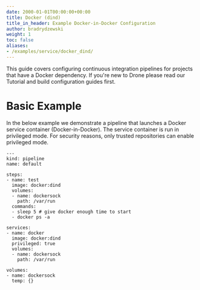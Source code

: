```yaml
---
date: 2000-01-01T00:00:00+00:00
title: Docker (dind)
title_in_header: Example Docker-in-Docker Configuration
author: bradrydzewski
weight: 1
toc: false
aliases:
- /examples/service/docker_dind/
---
```


This guide covers configuring continuous integration pipelines for projects that have a Docker dependency. If you're new to Drone please read our Tutorial and build configuration guides first.

# Basic Example

In the below example we demonstrate a pipeline that launches a Docker service container (Docker-in-Docker). The service container is run in privileged mode. For security reasons, only trusted repositories can enable privileged mode.

```
---
kind: pipeline
name: default

steps:
- name: test
  image: docker:dind
  volumes:
  - name: dockersock
    path: /var/run
  commands:
  - sleep 5 # give docker enough time to start
  - docker ps -a

services:
- name: docker
  image: docker:dind
  privileged: true
  volumes:
  - name: dockersock
    path: /var/run

volumes:
- name: dockersock
  temp: {}
```
